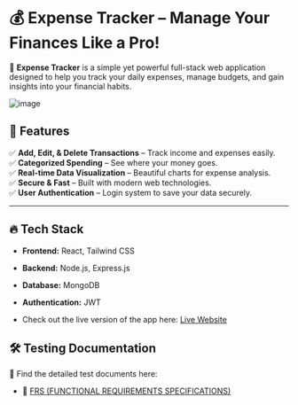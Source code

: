 # 💰 Expense Tracker – Manage Your Finances Like a Pro!  

🚀 **Expense Tracker** is a simple yet powerful full-stack web application designed to help you track your daily expenses, manage budgets, and gain insights into your financial habits.  

![image](https://github.com/user-attachments/assets/d2ee40a8-626e-4b08-91b0-87588257f570)

## 🌟 Features  
✅ **Add, Edit, & Delete Transactions** – Track income and expenses easily.  
✅ **Categorized Spending** – See where your money goes.  
✅ **Real-time Data Visualization** – Beautiful charts for expense analysis.  
✅ **Secure & Fast** – Built with modern web technologies.  
✅ **User Authentication** – Login system to save your data securely.  

---

## 🔥 Tech Stack  
- **Frontend:** React, Tailwind CSS  
- **Backend:** Node.js, Express.js  
- **Database:** MongoDB  
- **Authentication:** JWT

- Check out the live version of the app here: [Live Website](https://expense-traker-six.vercel.app/)






## 🛠️ Testing Documentation

📌 Find the detailed test documents here:

- 📄 [FRS (FUNCTIONAL REQUIREMENTS SPECIFICATIONS)](FRS (FUNCTIONAL REQUIREMENTS SPECIFICATIONS))
